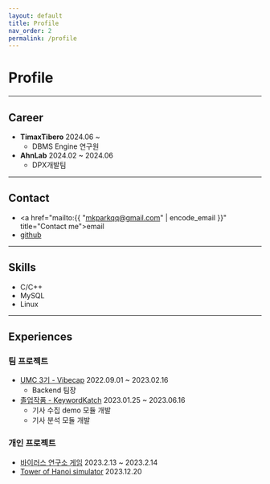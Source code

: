 ```yaml
---
layout: default
title: Profile
nav_order: 2
permalink: /profile
---
```


# Profile

<hr>

## Career

* **TimaxTibero** <span class="metadata float-right">2024.06 ~ </span>
	* DBMS Engine 연구원
* **AhnLab** <span class="metadata float-right">2024.02 ~ 2024.06</span>
	* DPX개발팀

<hr>

## Contact

* <a href="mailto:{{ "mkparkqq@gmail.com" | encode_email }}" title="Contact me">email</a>
* [github](https://github.com/mkparkqq)

<hr>

## Skills

* C/C++
* MySQL
* Linux

<hr>

## Experiences

### 팀 프로젝트

* [UMC 3기 - Vibecap](https://mingeun2154.github.io/project/vibecap/)
<span class="metadata float-right">2022.09.01 ~ 2023.02.16</span>
    * Backend 팀장
* [졸업작품 - KeywordKatch](https://mingeun2154.github.io/project/KeywordKatch/)
<span class="metadata float-right">2023.01.25 ~ 2023.06.16</span>
    * 기사 수집 demo 모듈 개발
    * 기사 분석 모듈 개발

### 개인 프로젝트
* [바이러스 연구소 게임](https://mingeun2154.github.io/virusLAB/)
<span class="metadata float-right">2023.2.13 ~ 2023.2.14</span>
* [Tower of Hanoi simulator](https://mkparkqq.github.io/minigames/hanoi-tower-simulator)
<span class="metadata float-right">2023.12.20</span>
